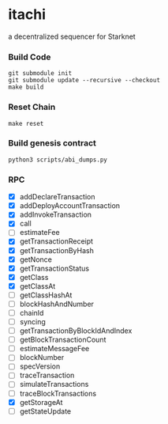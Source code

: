 # itachi
a decentralized sequencer for Starknet

### Build Code
```shell
git submodule init
git submodule update --recursive --checkout
make build
```

### Reset Chain
```shell
make reset
```

### Build genesis contract
```shell
python3 scripts/abi_dumps.py
```

### RPC
- [x] addDeclareTransaction
- [x] addDeployAccountTransaction
- [x] addInvokeTransaction
- [x] call
- [ ] estimateFee
- [x] getTransactionReceipt
- [x] getTransactionByHash
- [x] getNonce
- [x] getTransactionStatus
- [x] getClass
- [x] getClassAt
- [ ] getClassHashAt
- [ ] blockHashAndNumber
- [ ] chainId
- [ ] syncing
- [ ] getTransactionByBlockIdAndIndex
- [ ] getBlockTransactionCount
- [ ] estimateMessageFee
- [ ] blockNumber
- [ ] specVersion
- [ ] traceTransaction
- [ ] simulateTransactions
- [ ] traceBlockTransactions
- [x] getStorageAt
- [ ] getStateUpdate
